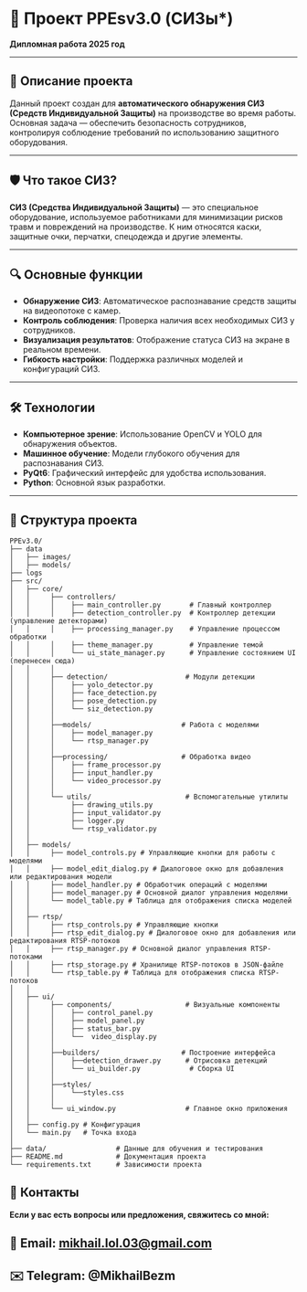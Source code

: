 # 🚀 Проект PPEsv3.0 (СИЗы*)  
**Дипломная работа 2025 год**  

---

## 📖 Описание проекта  
Данный проект создан для **автоматического обнаружения СИЗ (Средств Индивидуальной Защиты)** на производстве во время работы. Основная задача — обеспечить безопасность сотрудников, контролируя соблюдение требований по использованию защитного оборудования.

---

## 🛡️ Что такое СИЗ?  
**СИЗ (Средства Индивидуальной Защиты)** — это специальное оборудование, используемое работниками для минимизации рисков травм и повреждений на производстве. К ним относятся каски, защитные очки, перчатки, спецодежда и другие элементы.  

---

## 🔍 Основные функции  
- **Обнаружение СИЗ**: Автоматическое распознавание средств защиты на видеопотоке с камер.  
- **Контроль соблюдения**: Проверка наличия всех необходимых СИЗ у сотрудников.  
- **Визуализация результатов**: Отображение статуса СИЗ на экране в реальном времени.  
- **Гибкость настройки**: Поддержка различных моделей и конфигураций СИЗ.  

---

## 🛠 Технологии  
- **Компьютерное зрение**: Использование OpenCV и YOLO для обнаружения объектов.  
- **Машинное обучение**: Модели глубокого обучения для распознавания СИЗ.  
- **PyQt6**: Графический интерфейс для удобства использования.  
- **Python**: Основной язык разработки.  

---

## 📂 Структура проекта  
```
PPEv3.0/
├── data
│   ├── images/
│   ├── models/
├── logs
├── src/
│   ├── core/
│   │     ├── controllers/
│   │     │    ├── main_controller.py       # Главный контроллер
│   │     │    ├── detection_controller.py  # Контроллер детекции (управление детекторами)
│   │     │    ├── processing_manager.py    # Управление процессом обработки
│   │     │    ├── theme_manager.py         # Управление темой
│   │     │    └── ui_state_manager.py      # Управление состоянием UI (перенесен сюда)
│   │     │
│   │     ├── detection/                   # Модули детекции
│   │     │    ├── yolo_detector.py
│   │     │    ├── face_detection.py
│   │     │    ├── pose_detection.py
│   │     │    └── siz_detection.py
│   │     │
│   │     ├──models/                      # Работа с моделями
│   │     │    ├── model_manager.py
│   │     │    └── rtsp_manager.py
│   │     │
│   │     ├──processing/                  # Обработка видео
│   │     │    ├── frame_processor.py
│   │     │    ├── input_handler.py
│   │     │    └── video_processor.py
│   │     │
│   │     └── utils/                       # Вспомогательные утилиты
│   │          ├── drawing_utils.py
│   │          ├── input_validator.py
│   │          ├── logger.py
│   │          └── rtsp_validator.py
│   │  
│   ├── models/
│   │     ├── model_controls.py # Управляющие кнопки для работы с моделями
│   │     ├── model_edit_dialog.py # Диалоговое окно для добавления или редактирования модели
│   │     ├── model_handler.py # Обработчик операций с моделями
│   │     ├── model_manager.py # Основной диалог управления моделями
│   │     └── model_table.py # Таблица для отображения списка моделей
│   │
│   ├── rtsp/
│   │     ├── rtsp_controls.py # Управляющие кнопки
│   │     ├── rtsp_edit_dialog.py # Диалоговое окно для добавления или редактирования RTSP-потоков
│   │     ├── rtsp_manager.py # Основной диалог управления RTSP-потоками
│   │     ├── rtsp_storage.py # Хранилище RTSP-потоков в JSON-файле
│   │     └── rtsp_table.py # Таблица для отображения списка RTSP-потоков
│   │
│   ├── ui/
│   │     ├── components/                  # Визуальные компоненты
│   │     │    ├── control_panel.py
│   │     │    ├── model_panel.py
│   │     │    ├── status_bar.py
│   │     │    └──  video_display.py
│   │     │
│   │     ├──builders/                    # Построение интерфейса
│   │     │    ├──detection_drawer.py      # Отрисовка детекций
│   │     │    └── ui_builder.py            # Сборка UI
│   │     │
│   │     ├──styles/
│   │     │    └──styles.css
│   │     │
│   │     └── ui_window.py                 # Главное окно приложения
│   │
│   ├── config.py # Конфигурация
│   └── main.py   # Точка входа
│
├── data/                 # Данные для обучения и тестирования
├── README.md             # Документация проекта
└── requirements.txt      # Зависимости проекта
```

## 📧 Контакты
**Если у вас есть вопросы или предложения, свяжитесь со мной:** 

## 📧 Email: mikhail.lol.03@gmail.com

## ✉️ Telegram: @MikhailBezm
